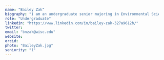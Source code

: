 ```yaml
---
name: "Bailey Zak"
biography: "I am an undergraduate senior majoring in Environmental Sciences with a Certificate in Engineering for Energy Sustainability. In the lab, I subsample cores, perform Loss on Ignition, and analyze charcoal  from various lakes around the country."
role: "Undergraduate"
linkedin: "https://www.linkedin.com/in/bailey-zak-327a9612b/"
twitter:
email: "bnzak@wisc.edu"
website:
orcid:
photo: "BaileyZak.jpg"
seniority: "1"
---
```


